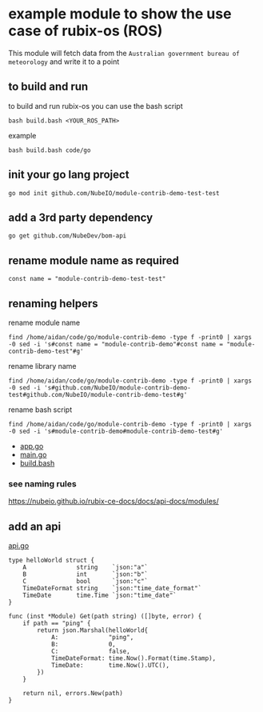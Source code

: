 # example module to show the use case of rubix-os (ROS)

This module will fetch data from the `Australian government bureau of meteorology` and write it to a point 

## to build and run

to build and run rubix-os you can use the bash script

`bash build.bash <YOUR_ROS_PATH>`

example
```
bash build.bash code/go
```



## init your go lang project

```
go mod init github.com/NubeIO/module-contrib-demo-test-test
```

## add a 3rd party dependency
```
go get github.com/NubeDev/bom-api
```

## rename module name as required

```golang
const name = "module-contrib-demo-test-test"
```

## renaming helpers

rename module name
```
find /home/aidan/code/go/module-contrib-demo -type f -print0 | xargs -0 sed -i 's#const name = "module-contrib-demo"#const name = "module-contrib-demo-test"#g'
```

rename library name
```
find /home/aidan/code/go/module-contrib-demo -type f -print0 | xargs -0 sed -i 's#github.com/NubeIO/module-contrib-demo-test#github.com/NubeIO/module-contrib-demo-test#g'
```

rename bash script
```
find /home/aidan/code/go/module-contrib-demo -type f -print0 | xargs -0 sed -i 's#module-contrib-demo#module-contrib-demo-test#g'
```


* [app.go](pkg/app.go)
* [main.go](main.go)
* [build.bash](build.bash)

### see naming rules
https://nubeio.github.io/rubix-ce-docs/docs/api-docs/modules/


## add an api

[api.go](pkg/api.go)


```golang
type helloWorld struct {
	A              string    `json:"a"`
	B              int       `json:"b"`
	C              bool      `json:"c"`
	TimeDateFormat string    `json:"time_date_format"`
	TimeDate       time.Time `json:"time_date"`
}

func (inst *Module) Get(path string) ([]byte, error) {
	if path == "ping" {
		return json.Marshal(helloWorld{
			A:              "ping",
			B:              0,
			C:              false,
			TimeDateFormat: time.Now().Format(time.Stamp),
			TimeDate:       time.Now().UTC(),
		})
	}
	
	return nil, errors.New(path)
}

```

